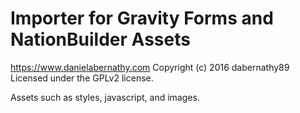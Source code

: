 # Importer for Gravity Forms and NationBuilder Assets #
https://www.danielabernathy.com
Copyright (c) 2016 dabernathy89
Licensed under the GPLv2 license.

Assets such as styles, javascript, and images.